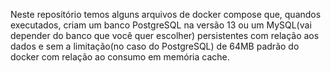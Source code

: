 Neste repositório temos alguns arquivos de docker compose que, quandos executados, criam um banco PostgreSQL na versão 13 ou um MySQL(vai depender do banco que você quer escolher) persistentes com relação aos dados e sem a limitação(no caso do PostgreSQL) de 64MB padrão do docker com relação ao consumo em memória cache.
